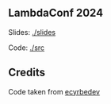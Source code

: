## LambdaConf 2024

Slides: [./slides](./slides)

Code: [./src](./src)

## Credits

Code taken from [ecyrbedev](https://twitter.com/ecyrbedev/status/1785709989622853705)
